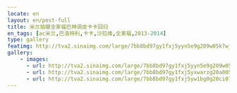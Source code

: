 ```yaml
---
locate: en
layout: en/post-full
title: 米兰拍摄全家福巴神调皮卡卡回归
en_tags: [ac米兰,巴洛特利,卡卡,沙拉维,全家福,2013-2014]
type: gallery
featimg: http://tva2.sinaimg.com/large/7bb8bd97gy1fxj5yyn5e9g209w05k7wj.gif
gallery:
    - images:
      - url: http://tva2.sinaimg.com/large/7bb8bd97gy1fxj5yyn5e9g209w05k7wj.gif
      - url: http://tva2.sinaimg.com/large/7bb8bd97gy1fxj5yxwarzg20a005nnpf.gif
      - url: http://tva2.sinaimg.com/large/7bb8bd97gy1fxj5yw1bg0g20ci071u0x.gif
---
```

